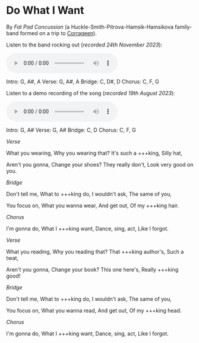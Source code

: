 # Do What I Want

By _Fat Pad Concussion_ (a Huckle-Smith-Pitrova-Hamsik-Hamsikova family-band formed on a trip to [Corrageen](/poetry/milk-after-ivor)).

Listen to the band rocking out (_recorded 24th November 2023_):

<audio controls src="/assets/audio/doWhatIWantBand.mp3"></audio>

Intro: G, A#, A
Verse: G, A#, A
Bridge: C, D#, D
Chorus: C, F, G

Listen to a demo recording of the song (_recorded 19th August 2023_):

<audio controls src="/assets/audio/doWhatIWant.mp3"></audio>

Intro: G, A#
Verse: G, A#
Bridge: C, D
Chorus: C, F, G

_Verse_

What you wearing,
Why you wearing that?
It's such a +++king,
Silly hat,

Aren't you gonna,
Change your shoes?
They really don't,
Look very good on you.

_Bridge_

Don't tell me,
What to +++king do,
I wouldn't ask,
The same of you,

You focus on,
What you wanna wear,
And get out,
Of my +++king hair.

_Chorus_

I'm gonna do,
What I +++king want,
Dance, sing, act,
Like I forgot.

_Verse_

What you reading,
Why you reading that?
That +++king author's,
Such a twat,

Aren't you gonna,
Change your book?
This one here's,
Really +++king good!

_Bridge_

Don't tell me,
What to +++king do,
I wouldn't ask,
The same of you,

You focus on,
What you wanna read,
And get out,
Of my +++king head.

_Chorus_

I'm gonna do,
What I +++king want,
Dance, sing, act,
Like I forgot.

&nbsp;
